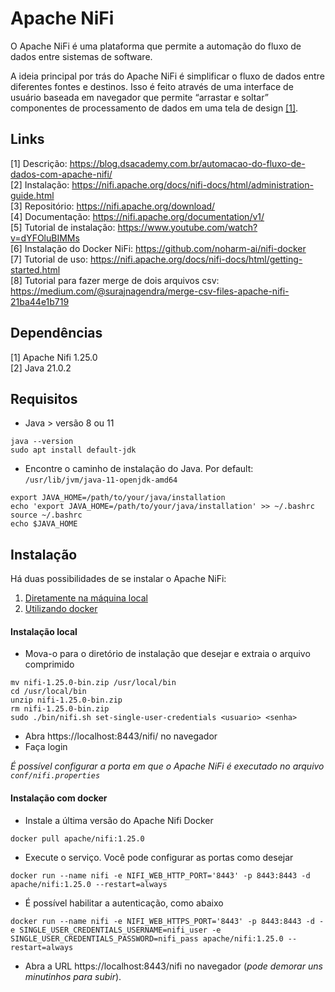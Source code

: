 # Apache NiFi

O Apache NiFi é uma plataforma que permite a automação do fluxo de dados entre sistemas de software.

A ideia principal por trás do Apache NiFi é simplificar o fluxo de dados entre diferentes fontes e destinos. Isso é feito através de uma interface de usuário baseada em navegador que permite “arrastar e soltar” componentes de processamento de dados em uma tela de design [[1]](https://blog.dsacademy.com.br/automacao-do-fluxo-de-dados-com-apache-nifi/).

## Links
[1] Descrição: https://blog.dsacademy.com.br/automacao-do-fluxo-de-dados-com-apache-nifi/  
[2] Instalação: https://nifi.apache.org/docs/nifi-docs/html/administration-guide.html  
[3] Repositório: https://nifi.apache.org/download/  
[4] Documentação: https://nifi.apache.org/documentation/v1/  
[5] Tutorial de instalação: https://www.youtube.com/watch?v=dYFOluBIMMs  
[6] Instalação do Docker NiFi: https://github.com/noharm-ai/nifi-docker  
[7] Tutorial de uso: https://nifi.apache.org/docs/nifi-docs/html/getting-started.html  
[8] Tutorial para fazer merge de dois arquivos csv: https://medium.com/@surajnagendra/merge-csv-files-apache-nifi-21ba44e1b719  

## Dependências
[1] Apache Nifi 1.25.0  
[2] Java 21.0.2

## Requisitos
- Java > versão 8 ou 11
```
java --version
sudo apt install default-jdk
```

- Encontre o caminho de instalação do Java. Por default: `/usr/lib/jvm/java-11-openjdk-amd64`
```
export JAVA_HOME=/path/to/your/java/installation
echo 'export JAVA_HOME=/path/to/your/java/installation' >> ~/.bashrc
source ~/.bashrc
echo $JAVA_HOME
```

## Instalação
Há duas possibilidades de se instalar o Apache NiFi:
1. [Diretamente na máquina local](#instalação-local)
2. [Utilizando docker](#instalação-com-docker)

#### Instalação local
- Mova-o para o diretório de instalação que desejar e extraia o arquivo comprimido
```
mv nifi-1.25.0-bin.zip /usr/local/bin
cd /usr/local/bin
unzip nifi-1.25.0-bin.zip
rm nifi-1.25.0-bin.zip
sudo ./bin/nifi.sh set-single-user-credentials <usuario> <senha>
```

- Abra https://localhost:8443/nifi/ no navegador
- Faça login

_É possível configurar a porta em que o Apache NiFi é executado no arquivo `conf/nifi.properties`_


#### Instalação com docker
- Instale a última versão do Apache Nifi Docker
```
docker pull apache/nifi:1.25.0
```

- Execute o serviço. Você pode configurar as portas como desejar
```
docker run --name nifi -e NIFI_WEB_HTTP_PORT='8443' -p 8443:8443 -d apache/nifi:1.25.0 --restart=always
```

- É possível habilitar a autenticação, como abaixo
```
docker run --name nifi -e NIFI_WEB_HTTPS_PORT='8443' -p 8443:8443 -d -e SINGLE_USER_CREDENTIALS_USERNAME=nifi_user -e SINGLE_USER_CREDENTIALS_PASSWORD=nifi_pass apache/nifi:1.25.0 --restart=always
```

- Abra a URL https://localhost:8443/nifi no navegador (_*pode demorar uns minutinhos para subir*_).
